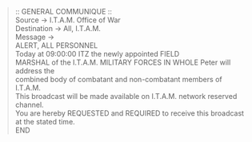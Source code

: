 > :: GENERAL COMMUNIQUE ::  
> Source -&gt; I.T.A.M. Office of War  
> Destination -&gt; All, I.T.A.M.  
> Message -&gt;  
> ALERT, ALL PERSONNEL  
> Today at 09:00:00 ITZ the newly appointed FIELD  
> MARSHAL of the I.T.A.M. MILITARY FORCES IN WHOLE Peter will address the  
> combined body of combatant and non-combatant members of I.T.A.M.  
> This broadcast will be made available on I.T.A.M. network reserved channel.  
> You are hereby REQUESTED and REQUIRED to receive this broadcast at the stated time.  
> END  